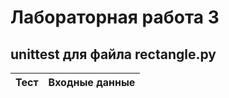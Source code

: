 # Лабораторная работа 3
## unittest для файла rectangle.py
|Тест|Входные данные| 
|:--:|:-------------|
